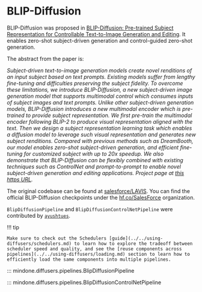 <!--Copyright 2024 The HuggingFace Team. All rights reserved.

Licensed under the Apache License, Version 2.0 (the "License"); you may not use this file except in compliance with
the License. You may obtain a copy of the License at

http://www.apache.org/licenses/LICENSE-2.0

Unless required by applicable law or agreed to in writing, software distributed under the License is distributed on
an "AS IS" BASIS, WITHOUT WARRANTIES OR CONDITIONS OF ANY KIND, either express or implied. See the License for the
specific language governing permissions and limitations under the License.
-->

# BLIP-Diffusion

BLIP-Diffusion was proposed in [BLIP-Diffusion: Pre-trained Subject Representation for Controllable Text-to-Image Generation and Editing](https://arxiv.org/abs/2305.14720). It enables zero-shot subject-driven generation and control-guided zero-shot generation.


The abstract from the paper is:

*Subject-driven text-to-image generation models create novel renditions of an input subject based on text prompts. Existing models suffer from lengthy fine-tuning and difficulties preserving the subject fidelity. To overcome these limitations, we introduce BLIP-Diffusion, a new subject-driven image generation model that supports multimodal control which consumes inputs of subject images and text prompts. Unlike other subject-driven generation models, BLIP-Diffusion introduces a new multimodal encoder which is pre-trained to provide subject representation. We first pre-train the multimodal encoder following BLIP-2 to produce visual representation aligned with the text. Then we design a subject representation learning task which enables a diffusion model to leverage such visual representation and generates new subject renditions. Compared with previous methods such as DreamBooth, our model enables zero-shot subject-driven generation, and efficient fine-tuning for customized subject with up to 20x speedup. We also demonstrate that BLIP-Diffusion can be flexibly combined with existing techniques such as ControlNet and prompt-to-prompt to enable novel subject-driven generation and editing applications. Project page at [this https URL](https://dxli94.github.io/BLIP-Diffusion-website/).*

The original codebase can be found at [salesforce/LAVIS](https://github.com/salesforce/LAVIS/tree/main/projects/blip-diffusion). You can find the official BLIP-Diffusion checkpoints under the [hf.co/SalesForce](https://hf.co/SalesForce) organization.

`BlipDiffusionPipeline` and `BlipDiffusionControlNetPipeline` were contributed by [`ayushtues`](https://github.com/ayushtues/).

!!! tip

    Make sure to check out the Schedulers [guide](../../using-diffusers/schedulers.md) to learn how to explore the tradeoff between scheduler speed and quality, and see the [reuse components across pipelines](../../using-diffusers/loading.md) section to learn how to efficiently load the same components into multiple pipelines.


::: mindone.diffusers.pipelines.BlipDiffusionPipeline

::: mindone.diffusers.pipelines.BlipDiffusionControlNetPipeline

